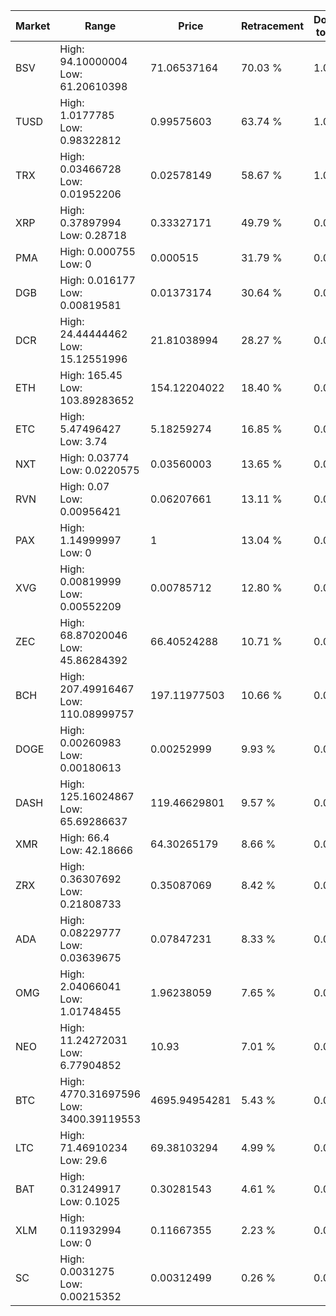 | Market | Range | Price| Retracement | Doubles to 50% |
| --- | --- | --- | --- | --- |
| BSV | High: 94.10000004<br />Low: 61.20610398 | 71.06537164 | 70.03 % | 1.09 |
| TUSD | High: 1.0177785<br />Low: 0.98322812 | 0.99575603 | 63.74 % | 1.00 |
| TRX | High: 0.03466728<br />Low: 0.01952206 | 0.02578149 | 58.67 % | 1.05 |
| XRP | High: 0.37897994<br />Low: 0.28718 | 0.33327171 | 49.79 % | 0.00 |
| PMA | High: 0.000755<br />Low: 0 | 0.000515 | 31.79 % | 0.00 |
| DGB | High: 0.016177<br />Low: 0.00819581 | 0.01373174 | 30.64 % | 0.00 |
| DCR | High: 24.44444462<br />Low: 15.12551996 | 21.81038994 | 28.27 % | 0.00 |
| ETH | High: 165.45<br />Low: 103.89283652 | 154.12204022 | 18.40 % | 0.00 |
| ETC | High: 5.47496427<br />Low: 3.74 | 5.18259274 | 16.85 % | 0.00 |
| NXT | High: 0.03774<br />Low: 0.0220575 | 0.03560003 | 13.65 % | 0.00 |
| RVN | High: 0.07<br />Low: 0.00956421 | 0.06207661 | 13.11 % | 0.00 |
| PAX | High: 1.14999997<br />Low: 0 | 1 | 13.04 % | 0.00 |
| XVG | High: 0.00819999<br />Low: 0.00552209 | 0.00785712 | 12.80 % | 0.00 |
| ZEC | High: 68.87020046<br />Low: 45.86284392 | 66.40524288 | 10.71 % | 0.00 |
| BCH | High: 207.49916467<br />Low: 110.08999757 | 197.11977503 | 10.66 % | 0.00 |
| DOGE | High: 0.00260983<br />Low: 0.00180613 | 0.00252999 | 9.93 % | 0.00 |
| DASH | High: 125.16024867<br />Low: 65.69286637 | 119.46629801 | 9.57 % | 0.00 |
| XMR | High: 66.4<br />Low: 42.18666 | 64.30265179 | 8.66 % | 0.00 |
| ZRX | High: 0.36307692<br />Low: 0.21808733 | 0.35087069 | 8.42 % | 0.00 |
| ADA | High: 0.08229777<br />Low: 0.03639675 | 0.07847231 | 8.33 % | 0.00 |
| OMG | High: 2.04066041<br />Low: 1.01748455 | 1.96238059 | 7.65 % | 0.00 |
| NEO | High: 11.24272031<br />Low: 6.77904852 | 10.93 | 7.01 % | 0.00 |
| BTC | High: 4770.31697596<br />Low: 3400.39119553 | 4695.94954281 | 5.43 % | 0.00 |
| LTC | High: 71.46910234<br />Low: 29.6 | 69.38103294 | 4.99 % | 0.00 |
| BAT | High: 0.31249917<br />Low: 0.1025 | 0.30281543 | 4.61 % | 0.00 |
| XLM | High: 0.11932994<br />Low: 0 | 0.11667355 | 2.23 % | 0.00 |
| SC | High: 0.0031275<br />Low: 0.00215352 | 0.00312499 | 0.26 % | 0.00 |
